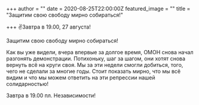 +++
author = ""
date = 2020-08-25T22:00:00Z
featured_image = ""
title = "Защитим свою свободу мирно собираться!"

+++
✌️Завтра в 19.00, 27 августа! 

Защитим свою свободу мирно собираться!

Как вы уже видели, вчера впервые за долгое время, ОМОН снова начал разгонять демонстрации. Потихоньку, шаг за шагом, они хотят снова вернуть всё на круги своя. Мы за эти недели смогли добиться, того, чего не сделали за многие годы. Стоит показать мирно, что мы всё видим и что мы можем ответить на эти репрессии нашей солидарностью! 

Завтра в 19.00 пл. Независимости!